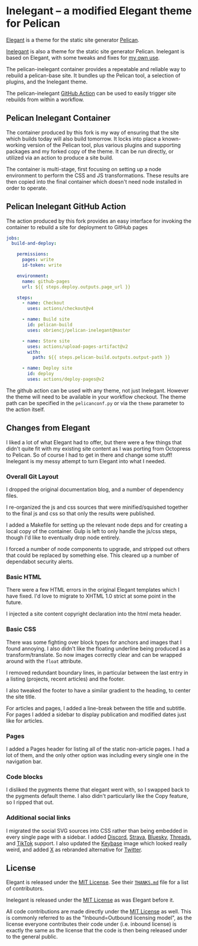 # Inelegant – a modified Elegant theme for Pelican

[Elegant] is a theme for the static site generator [Pelican].

[elegant]: https://github.com/Pelican-Elegant/elegant
[pelican]: https://getpelican.com/

[Inelegant] is also a theme for the static site generator Pelican.
Inelegant is based on Elegant, with some tweaks and fixes for
[my own use].

[inelegant]: https://github.com/obriencj/pelican-inelegant
[my own use]: https://obriencj.preoccupied.net/

The pelican-inelegant container provides a repeatable and reliable way
to rebuild a pelican-base site. It bundles up the Pelican tool, a
selection of plugins, and the Inelegant theme.

The pelican-inelegant [GitHub Action] can be used to easily trigger site
rebuilds from within a workflow.

[github action]: https://docs.github.com/en/actions


## Pelican Inelegant Container

The container produced by this fork is my way of ensuring that the
site which builds today will also build tomorrow. It locks into place
a known-working version of the Pelican tool, plus various plugins and
supporting packages and my forked copy of the theme. It can be run
directly, or utilized via an action to produce a site build.

The container is multi-stage, first focusing on setting up a node
environment to perform the CSS and JS transformations. These results
are then copied into the final container which doesn't need node
installed in order to operate.


## Pelican Inelegant GitHub Action

The action produced by this fork provides an easy interface for
invoking the container to rebuild a site for deployment to GitHub
pages

```yaml
jobs:
  build-and-deploy:

    permissions:
      pages: write
      id-token: write

    environment:
      name: github-pages
      url: ${{ steps.deploy.outputs.page_url }}

    steps:
      - name: Checkout
        uses: actions/checkout@v4

      - name: Build site
        id: pelican-build
        uses: obriencj/pelican-inelegant@master

      - name: Store site
        uses: actions/upload-pages-artifact@v2
        with:
          path: ${{ steps.pelican-build.outputs.output-path }}

      - name: Deploy site
        id: deploy
        uses: actions/deploy-pages@v2
```

The github action can be used with any theme, not just Inelegant.
However the theme will need to be available in your workflow checkout.
The theme path can be specified in the `pelicanconf.py` or via the
`theme` parameter to the action itself.


## Changes from Elegant

I liked a lot of what Elegant had to offer, but there were a few
things that didn't quite fit with my existing site content as I was
porting from Octopress to Pelican. So of course I had to get in
there and change some stuff! Inelegant is my messy attempt to
turn Elegant into what I needed.


### Overall Git Layout

I dropped the original documentation blog, and a number of dependency
files.

I re-organized the js and css sources that were minified/squished
together to the final js and css so that only the results were
published.

I added a Makefile for setting up the relevant node deps and for
creating a local copy of the container. Gulp is left to only handle
the js/css steps,  though I'd like to eventually drop node entirely.

I forced a number of node components to upgrade, and stripped out
others that could be replaced by something else. This cleared up a
number of dependabot security alerts.


### Basic HTML

There were a few HTML errors in the original Elegant templates which I
have fixed. I'd love to migrate to XHTML 1.0 strict at some point in
the future.

I injected a site content copyright declaration into the html meta
header.


### Basic CSS

There was some fighting over block types for anchors and images that I
found annoying. I also didn't like the floating underline being
produced as a transform/translate. So now images correctly clear and
can be wrapped around with the `float` attribute.

I removed redundant boundary lines, in particular between the last
entry in a listing (projects, recent articles) and the footer.

I also tweaked the footer to have a similar gradient to the heading,
to center the site title.

For articles and pages, I added a line-break between the title and
subtitle. For pages I added a sidebar to display publication and
modified dates just like for articles.


### Pages

I added a Pages header for listing all of the static non-article
pages. I had a lot of them, and the only other option was including
every single one in the navigation bar.


### Code blocks

I disliked the pygments theme that elegant went with, so I swapped
back to the pygments default theme. I also didn't particularly like the
Copy feature, so I ripped that out.


### Additional social links

I migrated the social SVG sources into CSS rather than being embedded
in every single page with a sidebar. I added [Discord], [Strava],
[Bluesky], [Threads], and [TikTok] support. I also updated the
[Keybase] image which looked really weird, and added [X] as rebranded
alternative for [Twitter].

[discord]: https://discord.com

[strava]: https://strava.com

[bluesky]: https://bsky.app

[threads]: https://threads.net

[tiktok]: https://tiktok.com

[keybase]: https://keybase.io

[x]: https://x.com

[twitter]: https://twitter.com


## License

Elegant is released under the [MIT License]. See their
[`THANKS.md`][thanks] file for a list of contributors.

Inelegant is released under the [MIT License] as was Elegant before it.

All code contributions are made directly under the [MIT License] as
well. This is commonly referred to as the "Inbound=Outbound licensing
model", as the license everyone contributes their code under
(i.e. inbound license) is exactly the same as the license that the
code is then being released under to the general public.

[thanks]: https://github.com/Pelican-Elegant/elegant/blob/master/THANKS.md
[mit license]: https://spdx.org/licenses/MIT.html

